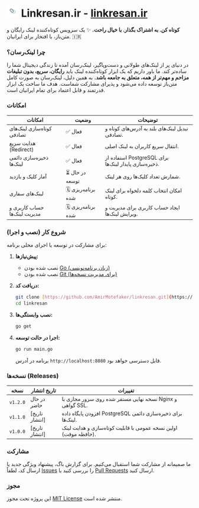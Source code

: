 # <img src="assets/logo-small.png" alt="Linkresan Logo" width="32" height="32"> Linkresan.ir - [linkresan.ir](https://linkresan.ir)

**کوتاه کن. به اشتراک بگذار. با خیال راحت.** ✨ یک سرویس کوتاه‌کننده لینک رایگان و متن‌باز، با افتخار برای ایرانیان. 🇮🇷

### چرا لینک‌رسان؟

در دنیای پر از لینک‌های طولانی و دست‌وپاگیر، لینک‌رسان آمده تا زندگی دیجیتال شما را ساده‌تر کند. ما باور داریم که یک ابزار کوتاه‌کننده لینک باید **رایگان، سریع، بدون تبلیغات مزاحم و مهم‌تر از همه، متعلق به جامعه باشد.** به همین دلیل، لینک‌رسان به صورت کامل متن‌باز توسعه داده می‌شود و پذیرای مشارکت شماست. هدف ما ساخت یک ابزار قدرتمند و قابل اعتماد برای تمام ایرانیان است.

### امکانات

| امکانات                       | وضعیت         | توضیحات                                                     |
| ----------------------------- | ------------- | ------------------------------------------------------------ |
| کوتاه‌سازی لینک‌های تصادفی    | ✅ فعال       | تبدیل لینک‌های بلند به آدرس‌های کوتاه و تصادفی.          |
| هدایت سریع (Redirect)        | ✅ فعال       | انتقال سریع کاربران به لینک اصلی.                          |
| ذخیره‌سازی دائمی لینک‌ها       | ✅ فعال       | استفاده از PostgreSQL برای ذخیره‌سازی پایدار لینک‌ها.       |
| آمار کلیک و بازدید           | ⏳ در حال توسعه | شمارش تعداد کلیک‌ها روی هر لینک.                            |
| لینک‌های سفاری               | 🗓️ برنامه‌ریزی شده | امکان انتخاب کلمه دلخواه برای لینک کوتاه.                |
| حساب کاربری و مدیریت لینک‌ها | 🗓️ برنامه‌ریزی شده | ایجاد حساب کاربری برای مدیریت و ویرایش لینک‌ها.             |

### شروع کار (نصب و اجرا)

برای مشارکت در توسعه یا اجرای محلی برنامه:

1.  **پیش‌نیازها:**
    -   نصب شده بودن [Go (زبان برنامه‌نویسی)](https://go.dev/)
    -   نصب شده بودن [Git (برای مدیریت نسخه‌ها)](https://git-scm.com/)

2.  **دریافت کد:**
    ```bash
    git clone [https://github.com/AmirMotefaker/linkresan.git](https://github.com/AmirMotefaker/linkresan.git)
    cd linkresan
    ```
3.  **نصب وابستگی‌ها:**
    ```bash
    go get
    ```
4.  **اجرا در حالت توسعه:**
    ```bash
    go run main.go
    ```

    برنامه در آدرس `http://localhost:8080` قابل دسترسی خواهد بود.

### نسخه‌ها (Releases)

| نسخه    | تاریخ انتشار | تغییرات                                                                 |
| ------- | ----------- | ----------------------------------------------------------------------- |
| `v1.2.0` | در حال حاضر   | نسخه نهایی مستقر شده روی سرور مجازی با Nginx و گواهی SSL.         |
| `v1.1.0` | [تاریخ انتشار] | افزودن پایگاه داده PostgreSQL برای ذخیره‌سازی دائمی لینک‌ها.          |
| `v1.0.0` | [تاریخ انتشار] | اولین نسخه عمومی با قابلیت کوتاه‌سازی و هدایت لینک (حافظه موقت). |

### مشارکت

ما صمیمانه از مشارکت شما استقبال می‌کنیم. برای گزارش باگ، پیشنهاد ویژگی جدید یا ارسال کد، لطفاً [Issues](https://github.com/AmirMotefaker/linkresan/issues) را بررسی کنید یا [Pull Requests](https://github.com/AmirMotefaker/linkresan/pulls) ارسال کنید.

### مجوز

این پروژه تحت مجوز [MIT License](LICENSE) منتشر شده است.
